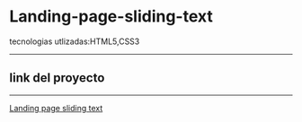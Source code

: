 # Landing-page-sliding-text
tecnologias utlizadas:HTML5,CSS3

------

## link del proyecto


------

<a href="https://xbernardoalvez66.github.io/Landing-page-sliding-text/Landing-page-sliding-text/index.html">Landing page sliding text</a>
